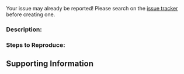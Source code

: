 Your issue may already be reported!
Please search on the [issue tracker](https://github.com/cnvs/easel/search?type=Issues) before creating one.

### Description:

### Steps to Reproduce:

## Supporting Information